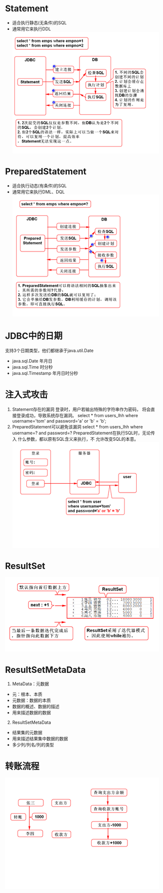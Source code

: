 # Statement
 - 适合执行静态(无条件)的SQL
 - 通常用它来执行DDL
 ![](1-Statement.png)

# PreparedStatement
 - 适合执行动态(有条件)的SQL
 - 通常用它来执行DML、DQL
 ![](2-PreparedStatement.png)

# JDBC中的日期
支持3个日期类型，他们都继承于java.util.Date
 - java.sql.Date 年月日
 - java.sql.Time 时分秒
 - java.sql.Timestamp 年月日时分秒

# 注入式攻击
1. Statement存在的漏洞
 登录时，用户若输出特殊的字符串作为密码，
 将会直接登录成功，导致系统存在漏洞。
	select * from users_lhh
	where username='tom'
	and password='a' or 'b' = 'b';
2. PreparedStatement可以避免该漏洞
	select * from users_lhh
	where username=? and password=?
 PreparedStatement在执行SQL时，无论传入
 什么参数，都以原有SQL含义来执行，不
 允许改变SQL的本意。
 ![](3-StatementError.png)
 
# ResultSet
![](4-ResultSet.png)

# ResultSetMetaData
1. MetaData：元数据
 - 元：根本、本质
 - 元数据：数据的本质
 - 数据的概述、数据的描述
 - 用来描述数据的数据
2. ResultSetMetaData
 - 结果集的元数据
 - 用来描述结果集中数据的数据
 - 多少列/列名/列的类型

# 转账流程
![](5-pay.png)